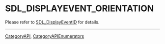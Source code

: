 # SDL_DISPLAYEVENT_ORIENTATION

Please refer to [SDL_DisplayEventID](SDL_DisplayEventID) for details.

----
[CategoryAPI](CategoryAPI), [CategoryAPIEnumerators](CategoryAPIEnumerators)

